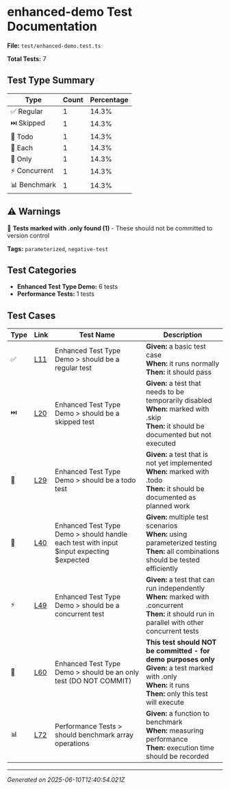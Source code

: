 # enhanced-demo Test Documentation

**File:** `test/enhanced-demo.test.ts`

**Total Tests:** 7

## Test Type Summary

| Type | Count | Percentage |
|------|--------|------------|
| ✅ Regular | 1 | 14.3% |
| ⏭️ Skipped | 1 | 14.3% |
| 📝 Todo | 1 | 14.3% |
| 🔄 Each | 1 | 14.3% |
| 🎯 Only | 1 | 14.3% |
| ⚡ Concurrent | 1 | 14.3% |
| 📊 Benchmark | 1 | 14.3% |

## ⚠️ Warnings

🚨 **Tests marked with .only found (1)** - These should not be committed to version control

**Tags:** `parameterized`, `negative-test`

## Test Categories

- **Enhanced Test Type Demo:** 6 tests
- **Performance Tests:** 1 tests

## Test Cases

| Type | Link | Test Name | Description |
|------|------|-----------|-------------|
| ✅ | [L11](https://github.com/username/tsdoc-test-docs/blob/main/src/test/enhanced-demo.test.ts#L11) | Enhanced Test Type Demo > should be a regular test | **Given:** a basic test case<br>**When:** it runs normally<br>**Then:** it should pass |
| ⏭️ | [L20](https://github.com/username/tsdoc-test-docs/blob/main/src/test/enhanced-demo.test.ts#L20) | Enhanced Test Type Demo > should be a skipped test | **Given:** a test that needs to be temporarily disabled<br>**When:** marked with .skip<br>**Then:** it should be documented but not executed |
| 📝 | [L29](https://github.com/username/tsdoc-test-docs/blob/main/src/test/enhanced-demo.test.ts#L29) | Enhanced Test Type Demo > should be a todo test | **Given:** a test that is not yet implemented<br>**When:** marked with .todo<br>**Then:** it should be documented as planned work |
| 🔄 | [L40](https://github.com/username/tsdoc-test-docs/blob/main/src/test/enhanced-demo.test.ts#L40) | Enhanced Test Type Demo > should handle each test with input $input expecting $expected | **Given:** multiple test scenarios<br>**When:** using parameterized testing<br>**Then:** all combinations should be tested efficiently |
| ⚡ | [L49](https://github.com/username/tsdoc-test-docs/blob/main/src/test/enhanced-demo.test.ts#L49) | Enhanced Test Type Demo > should be a concurrent test | **Given:** a test that can run independently<br>**When:** marked with .concurrent<br>**Then:** it should run in parallel with other concurrent tests |
| 🎯 | [L60](https://github.com/username/tsdoc-test-docs/blob/main/src/test/enhanced-demo.test.ts#L60) | Enhanced Test Type Demo > should be an only test (DO NOT COMMIT) | **This test should NOT be committed - for demo purposes only**<br>**Given:** a test marked with .only<br>**When:** it runs<br>**Then:** only this test will execute |
| 📊 | [L72](https://github.com/username/tsdoc-test-docs/blob/main/src/test/enhanced-demo.test.ts#L72) | Performance Tests > should benchmark array operations | **Given:** a function to benchmark<br>**When:** measuring performance<br>**Then:** execution time should be recorded |

---
*Generated on 2025-06-10T12:40:54.021Z*
